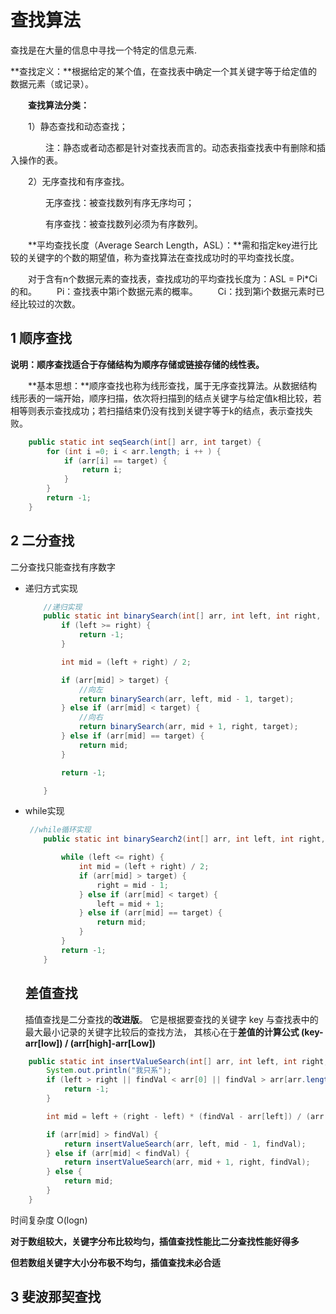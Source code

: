 # 查找算法

查找是在大量的信息中寻找一个特定的信息元素.

**查找定义：**根据给定的某个值，在查找表中确定一个其关键字等于给定值的数据元素（或记录）。

　　**查找算法分类：**

　　1）静态查找和动态查找；

　　　　注：静态或者动态都是针对查找表而言的。动态表指查找表中有删除和插入操作的表。

　　2）无序查找和有序查找。

　　　　无序查找：被查找数列有序无序均可；

　　　　有序查找：被查找数列必须为有序数列。

　　**平均查找长度（Average Search Length，ASL）：**需和指定key进行比较的关键字的个数的期望值，称为查找算法在查找成功时的平均查找长度。

　　对于含有n个数据元素的查找表，查找成功的平均查找长度为：ASL = Pi*Ci的和。
　　Pi：查找表中第i个数据元素的概率。
　　Ci：找到第i个数据元素时已经比较过的次数。

## 1 顺序查找

​         **说明：顺序查找适合于存储结构为顺序存储或链接存储的线性表。**

　　**基本思想：**顺序查找也称为线形查找，属于无序查找算法。从数据结构线形表的一端开始，顺序扫描，依次将扫描到的结点关键字与给定值k相比较，若相等则表示查找成功；若扫描结束仍没有找到关键字等于k的结点，表示查找失败。

```java
    public static int seqSearch(int[] arr, int target) {
        for (int i =0; i < arr.length; i ++ ) {
            if (arr[i] == target) {
                return i;
            }
        }
        return -1;
    }
```

## 2 二分查找

二分查找只能查找有序数字

- 递归方式实现

  ```java
      //递归实现
      public static int binarySearch(int[] arr, int left, int right, int target) {
          if (left >= right) {
              return -1;
          }
  
          int mid = (left + right) / 2;
  
          if (arr[mid] > target) {
              //向左
              return binarySearch(arr, left, mid - 1, target);
          } else if (arr[mid] < target) {
              //向右
              return binarySearch(arr, mid + 1, right, target);
          } else if (arr[mid] == target) {
              return mid;
          }
  
          return -1;
  
      }
  ```

- while实现

  ```java
   //while循环实现
      public static int binarySearch2(int[] arr, int left, int right, int target) {
  
          while (left <= right) {
              int mid = (left + right) / 2;
              if (arr[mid] > target) {
                  right = mid - 1;
              } else if (arr[mid] < target) {
                  left = mid + 1;
              } else if (arr[mid] == target) {
                  return mid;
              }
          }
          return -1;
      }
  ```

  ## 差值查找
  
  插值查找是二分查找的**改进版**。
  它是根据要查找的关键字 key 与查找表中的最大最小记录的关键字比较后的查找方法，
  其核心在于**差值的计算公式 (key-arr[low]) / (arr[high]-arr[Low])**

```java
    public static int insertValueSearch(int[] arr, int left, int right, int findVal) {
        System.out.println("我只系");
        if (left > right || findVal < arr[0] || findVal > arr[arr.length - 1]) {
            return -1;
        }

        int mid = left + (right - left) * (findVal - arr[left]) / (arr[right] - arr[left]);

        if (arr[mid] > findVal) {
            return insertValueSearch(arr, left, mid - 1, findVal);
        } else if (arr[mid] < findVal) {
            return insertValueSearch(arr, mid + 1, right, findVal);
        } else {
            return mid;
        }
    }
```

时间复杂度 O(logn)


**对于数组较大，关键字分布比较均匀，插值查找性能比二分查找性能好得多**

**但若数组关键字大小分布极不均匀，插值查找未必合适**

## 3 斐波那契查找

